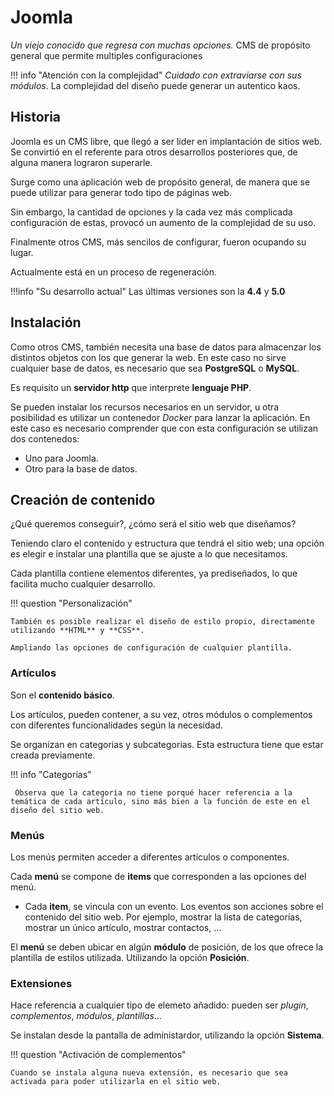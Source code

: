 # Joomla

*Un viejo conocido que regresa con muchas opciones.*
CMS de propósito general que permite multiples configuraciones 

!!! info "Atención con la complejidad"
    *Cuidado con extraviarse con sus módulos*. La complejidad del diseño puede generar un autentico kaos. 

## Historia

Joomla es un CMS libre, que llegó a ser lider en implantación de sitios web. Se convirtió en el referente para otros desarrollos posteriores que, de alguna manera lograron superarle.

Surge como una aplicación web de propósito general, de manera que se puede utilizar para generar todo tipo de páginas web.

Sin embargo, la cantidad de opciones y la cada vez más complicada configuración de estas, provocó un aumento de la complejidad de su uso. 

Finalmente otros CMS, más sencilos de configurar, fueron ocupando su lugar.

Actualmente está en un proceso de regeneración.

!!!info "Su desarrollo actual"
    Las últimas versiones son la **4.4** y **5.0**

## Instalación

Como otros CMS, también necesita una base de datos para almacenzar los distintos objetos con los que generar la web. En este caso no sirve cualquier base de datos, es necesario que sea **PostgreSQL** o **MySQL**.

Es requisito un **servidor http** que interprete **lenguaje PHP**.

Se pueden instalar los recursos necesarios en un servidor, u otra posibilidad es utilizar un contenedor *Docker* para lanzar la aplicación. En este caso es necesario comprender que con esta configuración se utilizan dos contenedos:
- Uno para Joomla.
- Otro para la base de datos.

## Creación de contenido

¿Qué queremos conseguir?, ¿cómo será el sitio web que diseñamos? 

Teniendo claro el contenido y estructura que tendrá el sitio web; una opción es elegir e instalar una plantilla que se ajuste a lo que necesitamos.

Cada plantilla contiene elementos diferentes, ya prediseñados, lo que facilita mucho cualquier desarrollo.

!!! question "Personalización"

    También es posible realizar el diseño de estilo propio, directamente utilizando **HTML** y **CSS**.

    Ampliando las opciones de configuración de cualquier plantilla.


### Artículos

Son el **contenido básico**. 

Los artículos, pueden contener, a su vez, otros módulos o complementos con diferentes funcionalidades según la necesidad.

Se organizan en categorias y subcategorias. Esta estructura tiene que estar creada previamente.

!!! info "Categorías"
    
     Observa que la categoria no tiene porqué hacer referencia a la temática de cada artículo, sino más bien a la función de este en el diseño del sitio web.


### Menús

Los menús permiten acceder a diferentes artículos o componentes. 

Cada **menú** se compone de **items** que corresponden a las opciones del menú.

* Cada **item**, se vincula con un evento. Los eventos son acciones sobre el contenido del sitio web. Por ejemplo, mostrar la lista de categorías, mostrar un único artículo, mostrar contactos, ... 

El **menú** se deben ubicar en algún **módulo** de posición, de los que ofrece la plantilla de estilos utilizada. Utilizando la opción **Posición**.


### Extensiones

Hace referencia a cualquier tipo de elemeto añadido: pueden ser *plugin*, *complementos*, *módulos*, *plantillas*...

Se instalan desde la pantalla de administardor, utilizando la opción **Sistema**. 


!!! question "Activación de complementos"

    Cuando se instala alguna nueva extensión, es necesario que sea activada para poder utilizarla en el sitio web.









